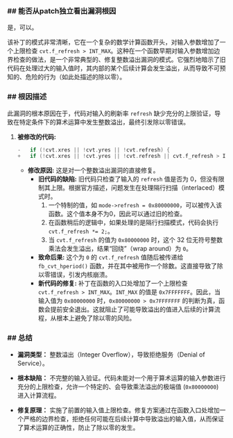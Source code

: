 ### **## 能否从patch独立看出漏洞根因**
是，可以。

该补丁的模式非常清晰，它在一个复杂的数学计算函数开头，对输入参数增加了一个上限检查 `cvt.f_refresh > INT_MAX`。这种在一个函数早期对输入参数增加边界检查的做法，是一个非常典型的、修复整数溢出漏洞的模式。它强烈地暗示了旧代码在处理过大的输入值时，其内部的某个后续计算会发生溢出，从而导致不可预知的、危险的行为（如此处描述的除以零）。

### **## 根因描述**

此漏洞的根本原因在于，代码对输入的刷新率 `refresh` 缺少充分的上限验证，导致在特定条件下的算术运算中发生整数溢出，最终引发除以零错误。

1.  **被修改的代码:**
    ```c
    -	if (!cvt.xres || !cvt.yres || !cvt.refresh) {
    +	if (!cvt.xres || !cvt.yres || !cvt.refresh || cvt.f_refresh > INT_MAX) {
    ```
    *   **修改原因:** 这是对一个整数溢出漏洞的直接修复。
        *   **旧代码的缺陷:** 旧代码只检查了输入的 `refresh` 值是否为 0，但没有限制其上限。根据官方描述，问题发生在处理隔行扫描（interlaced）模式时。
            1.  一个特制的值，如 `mode->refresh = 0x80000000`，可以被传入该函数。这个值本身不为0，因此可以通过旧的检查。
            2.  在函数稍后的逻辑中，如果处理的是隔行扫描模式，代码会执行 `cvt.f_refresh *= 2;`。
            3.  当 `cvt.f_refresh` 的值为 `0x80000000` 时，这个 32 位无符号整数乘法会发生溢出，结果“回绕”（wrap around）为 `0`。
        *   **致命后果:** 这个为 `0` 的 `cvt.f_refresh` 值随后被传递给 `fb_cvt_hperiod()` 函数，并在其中被用作一个除数。这直接导致了除以零错误，引发内核崩溃。
        *   **新代码的修复:** 补丁在函数的入口处增加了一个上限检查 `cvt.f_refresh > INT_MAX`。`INT_MAX` 的值是 `0x7FFFFFFF`。因此，当输入值为 `0x80000000` 时，`0x80000000 > 0x7FFFFFFF` 的判断为真，函数会提前安全退出。这就阻止了可能导致溢出的值进入后续的计算流程，从根本上避免了除以零的风险。

### **## 总结**

*   **漏洞类型：**
    整数溢出（Integer Overflow），导致拒绝服务（Denial of Service）。

*   **根本缺陷：**
    不完整的输入验证。代码未能对一个用于算术运算的输入参数进行充分的上限检查，允许一个特定的、会导致乘法溢出的极端值 (`0x80000000`) 进入计算流程。

*   **修复原理：**
    实施了前置的输入值上限检查。修复方案通过在函数入口处增加一个严格的边界检查，拒绝任何可能在后续计算中导致溢出的输入值，从而保证了算术运算的正确性，防止了除以零的发生。